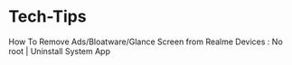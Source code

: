# Tech-Tips
How To Remove Ads/Bloatware/Glance Screen from Realme Devices : No root | Uninstall System App

